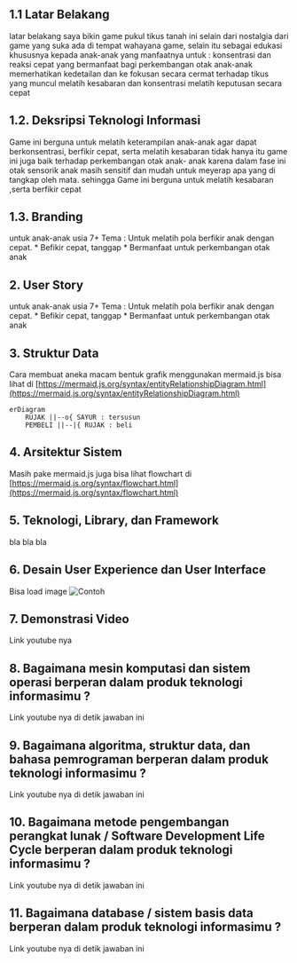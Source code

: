 ## 1.1 Latar Belakang

latar belakang saya bikin game pukul tikus tanah ini selain dari nostalgia dari game yang suka ada di tempat wahayana game, selain itu sebagai edukasi khususnya kepada anak-anak yang manfaatnya untuk : 
konsentrasi dan reaksi cepat yang bermanfaat bagi perkembangan otak anak-anak
memerhatikan kedetailan dan ke fokusan secara cermat terhadap tikus yang muncul
melatih kesabaran dan konsentrasi
melatih keputusan secara cepat

## 1.2. Deksripsi Teknologi Informasi

Game ini berguna untuk melatih keterampilan anak-anak agar dapat berkonsentrasi, berfikir cepat, serta melatih kesabaran 
tidak hanya itu game ini juga baik terhadap perkembangan otak anak- anak karena dalam fase ini otak sensorik anak masih sensitif dan mudah untuk meyerap apa yang di tangkap oleh mata. sehingga Game ini berguna untuk melatih kesabaran ,serta berfikir cepat
## 1.3. Branding

untuk anak-anak usia 7+
Tema : Untuk melatih pola berfikir anak dengan cepat.
      * Befikir cepat, tanggap
      * Bermanfaat untuk perkembangan otak anak 

## 2. User Story

untuk anak-anak usia 7+
Tema : Untuk melatih pola berfikir anak dengan cepat.
      * Befikir cepat, tanggap
      * Bermanfaat untuk perkembangan otak anak 

## 3. Struktur Data

Cara membuat aneka macam bentuk grafik menggunakan mermaid.js bisa lihat di [https://mermaid.js.org/syntax/entityRelationshipDiagram.html](https://mermaid.js.org/syntax/entityRelationshipDiagram.html) 

```mermaid
erDiagram
    RUJAK ||--o{ SAYUR : tersusun
    PEMBELI ||--|{ RUJAK : beli
```

## 4. Arsitektur Sistem

Masih pake mermaid.js juga bisa lihat flowchart di [https://mermaid.js.org/syntax/flowchart.html](https://mermaid.js.org/syntax/flowchart.html)

## 5. Teknologi, Library, dan Framework

bla bla bla

## 6. Desain User Experience dan User Interface

Bisa load image 
![Contoh](https://fastly.picsum.photos/id/318/536/354.jpg?hmac=Ixy-wle80nudIR_cmnF1iY2y6rMUH7_9sk-BP1fTpM8)

## 7. Demonstrasi Video

Link youtube nya

## 8. Bagaimana mesin komputasi dan sistem operasi berperan dalam produk teknologi informasimu ?

Link youtube nya di detik jawaban ini

## 9. Bagaimana algoritma, struktur data, dan bahasa pemrograman berperan dalam produk teknologi informasimu ?

Link youtube nya di detik jawaban ini

## 10. Bagaimana metode pengembangan perangkat lunak / Software Development Life Cycle berperan dalam produk teknologi informasimu ?

Link youtube nya di detik jawaban ini

## 11. Bagaimana database / sistem basis data berperan dalam produk teknologi informasimu ?

Link youtube nya di detik jawaban ini
